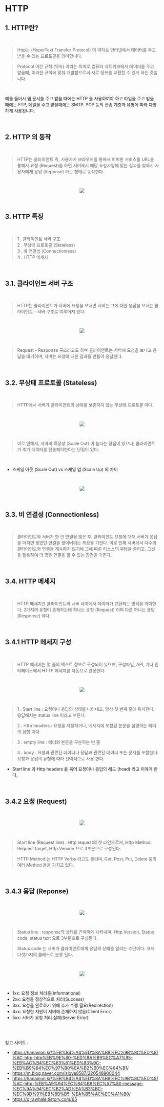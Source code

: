 # HTTP

## 1. HTTP란?

<br>

>Http는 (HyperText Transfer Protocol) 의 약자로 인터넷에서 데이터를 주고 받을 수 있는 프로토콜을 의미합니다. 

>Protocol 이란 규칙 (약속) 이라는 의미로 컴퓨터 네트워크에서 데이터를 주고 받을때, 이러한 규칙에 맞춰 개발함으로써 서로 정보를 교환할 수 있게 하는 것입니다. 

<br>

예를 들어서 웹 문서를 주고 받을 때에는 HTTP 를 사용하여야 하고 파일을 주고 받을 때에는 FTP, 메일을 주고 받을때에는 SMTP. POP 등의 전송 계층과 유형에 따라 다양하게 사용됩니다. 

<br>

## 2. HTTP 의 동작

<br>

> HTTP는 클라이언트 즉, 사용자가 브라우저를 통해서 어떠한 서비스를 URL을 통해서 요청 (Request)를 하면 서버에서 해당 요청사앙에 맞는 결과를 찾아서 사용자에게 응답 (Reponse) 하는 형태로 동작한다. 

<br>

<p align = "center">
    <img src = "Pictures/Http_1.webp">
</p>

<br>

## 3. HTTP 특징

<br>

>1 . 클라이언트 서버 구조   
>2 . 무상태 프로토콜 (Stateless)   
>3 . 비 연결성 (Connectionless)   
>4 . HTTP 메세지

<br>

## 3.1. 클라이언트 서버 구조

<br>

>HTTP는 클라이언트가 서버에 요청을 보내면 서버는 그에 대한 응답을 보내는 클라이언트 - 서버 구조로 이루어져 있다.

<BR>

<p align = "center">
    <img src = "Pictures/Http_2.png">
</p>

<br>

>Request - Response 구조라고도 하며 클라이언트는 서버에 요청을 보내고 응답을 대기하며, 서버는 요청에 대한 결과를 만들어 응답한다.

<br>

## 3.2. 무상태 프로토콜 (Stateless)

<br>

> HTTP에서 서버가 클라이언트의 상태를 보존하지 않는 무상태 프로토콜 이다.


<br>

<p align = "center">
    <img src = "Pictures/Http_3.webp">
</p>

<br>

> 이로 인해서, 서버의 확장성 (Scale Out) 이 높다는 장점이 있으나, 클라이언트가 추가 데이터를 전송해야한다는 단점이 있다.

<br>

* 스케일 아웃 (Scale Out) vs 스케일 업 (Scale Up) 의 차이

<br>

<p align = "center">
    <img src = "Pictures/Http_4.png">
</p>

<br>

## 3.3. 비 연결성 (Connectionless)

<br>

>클라이언트와 서버가 한 번 연결을 맺은 후, 클라이언트 요청에 대해 서버가 응답을 마치면 맺었던 연결을 끊어버리는 특성을 가진다. 이로 인해 서버에서 다수의 클라이언트와 연결을 계속하지 않기에 그에 따른 리소스의 부담을 줄이고, 그것을 활용하여 더 많은 연결을 할 수 있는 장점을 가진다.

<br>

## 3.4. HTTP 메세지

<br>

>HTTP 메세지란 클라이언트와 서버 사이에서 데이터가 교환되는 방식을 의미한다.
2가지의 유형이 존재하는데 하나는 요청 (Request) 이며 다른 하나는 응답 (Response) 이다.

<br>

## 3.4.1 HTTP 메세지 구성

<br>

> HTTP 메세지는 몇 줄의 텍스트 정보로 구성되어 있으며, 구성파일, API, 기타 인터페이스에서 HTTP 메세지를 자동으로 완성한다.

<br>

<p align = "center">
    <img src = "Pictures/Http_5.png">
</p>

<br>

>1 . Start line : 요청이나 응답의 상태를 나타내고, 항상 첫 번째 줄에 위치한다. 응답에서는 status line 이라고 부른다.

>2 . Http headers : 요청을 지정하거나, 메세지에 포함된 본문을 설명하는 헤더의 집합 이다.

>3 . empty line : 헤더와 본문을 구분하는 빈 줄

>4 . body : 요청과 관련된 데이터나 응답과 관련된 데이터 또는 문서를 포함한다. 요청과 응답의 유형에 따라 선택적으로 사용 한다.

* Start line 과 Http headers 를 묶어 요청이나 응답의 헤드 (head) 라고 이야기 한다. 

<br>

## 3.4.2 요청 (Request)

<br>

<p align = "center">
    <img src = "Pictures/Http_6.png">
</p>

<br>

> Start line (Request line) : Http request의 첫 라인으로써, Http Method, Request target, Http Version 으로 3부분으로 구성된다.

> HTTP Method 는 HTTP Verbs 라고도 불리며, Get, Post, Put, Delete 등의 여러 Method 들을 가지고 있다.

<br>

## 3.4.3 응답 (Reponse)

<br>

<p align = "center">
    <img src = "Pictures/Http_7.png">
</p>

<br>

> Status line : response의 상태를 간략하게 나타내며, Http Version, Status code, status text 으로 3부분으로 구성된다.

> Status code 는 서버가 클라이언트에게 응답의 상태를 알리는 수단이다. 크게 다섯가지의 클래스로 분류 된다.

<br>

<p align = "center">
    <img src = "Pictures/Http_8.png">
</p>

<br>

* 1xx: 요청 정보 처리중(Informational)
* 2xx: 요청을 정상적으로 처리(Success)
* 3xx: 요청을 완료하기 위해 추가 수행 필요(Redirection)
* 4xx: 요청한 자원이 서버에 존재하지 않음(Client Error)
* 5xx: 서버가 요청 처리 실패(Server Error)


<br>
<br>

참고 사이트 :
* https://hanamon.kr/%EB%84%A4%ED%8A%B8%EC%9B%8C%ED%81%AC-http-http%EB%9E%80-%ED%8A%B9%EC%A7%95-%EB%AC%B4%EC%83%81%ED%83%9C-%EB%B9%84%EC%97%B0%EA%B2%B0%EC%84%B1/
* https://m.blog.naver.com/islove8587/220548900044
* https://hanamon.kr/%EB%84%A4%ED%8A%B8%EC%9B%8C%ED%81%AC-http-%EB%A9%94%EC%84%B8%EC%A7%80-message-%EC%9A%94%EC%B2%AD%EA%B3%BC-%EC%9D%91%EB%8B%B5-%EA%B5%AC%EC%A1%B0/
* https://girawhale.tistory.com/65
